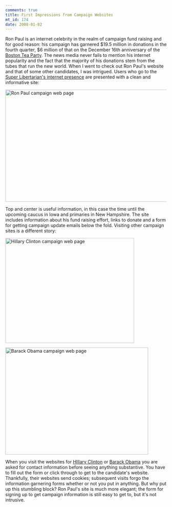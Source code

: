 ```yaml
--- 
comments: true
title: First Impressions from Campaign Websites
mt_id: 174
date: 2008-01-02
---
```

Ron Paul is an internet celebrity in the realm of campaign fund raising and for good reason: his campaign has garnered $19.5 million in donations in the fourth quarter, $6 million of that on the December 16th anniversary of the [Boston Tea Party](http://en.wikipedia.org/wiki/Boston_Tea_Party).  The news media never fails to mention his internet popularity and the fact that the majority of his donations stem from the tubes that run the new world.  When I went to check out Ron Paul's website and that of some other candidates, I was intrigued.  Users who go to the [Super Libertarian's internet presence](http://www.ronpaul2008.com) are presented with a clean and informative site:

<a href='http://dinomite.net/wp-content/uploads/2008/01/ron_paul1.png' title='Ron Paul campaign web page'><img src='http://dinomite.net/wp-content/uploads/2008/01/ron_paul1.png' alt='Ron Paul campaign web page' height='350' width='522' /></a>

Top and center is useful information, in this case the time until the upcoming caucus in Iowa and primaries in New Hampshire.  The site includes information about his fund raising effort, links to donate and a form for getting campaign update emails below the fold.  Visiting other campaign sites is a different story:

<a href='http://dinomite.net/wp-content/uploads/2008/01/clinton.png' title='Hillary Clinton campaign web page'><img src='http://dinomite.net/wp-content/uploads/2008/01/clinton.png' alt='Hillary Clinton campaign web page' height='328' width='402'/></a>

<a href='http://dinomite.net/wp-content/uploads/2008/01/obama.png' title='Barack Obama campaign web page'><img src='http://dinomite.net/wp-content/uploads/2008/01/obama.png' alt='Barack Obama campaign web page' height='334' width='446'/></a>

When you visit the websites for [HIllary Clinton](http://www.hillaryclinton.com) or [Barack Obama](http://www.barackobama.com) you are asked for contact information before seeing anything substantive.  You have to fill out the form or click through to get to the candidate's website.  Thankfully, their websites send cookies; subsequent visits forgo the information garnering forms whether or not you put in anything.  But why put up this stumbling block?  Ron Paul's site is much more elegant; the form for signing up to get campaign information is still easy to get to, but it's not intrusive. 
